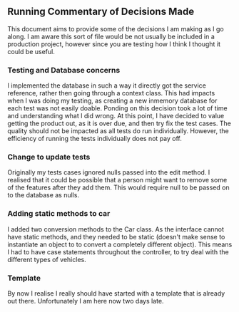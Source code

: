 ## Running Commentary of Decisions Made
This document aims to provide some of the decisions I am making as I go along. I am aware this sort of file would be not usually be included in a production project, however since you are testing how I think I thought it could be useful. 

### Testing and Database concerns
I implemented the database in such a way it directly got the service reference, rather then going through a context class. This had impacts when I was doing my testing, as creating a new inmemory database for each test was not easily doable. Ponding on this decision took a lot of time and understanding what I did wrong. At this point, I have decided to value getting the product out, as it is over due, and then try fix the test cases. The quality should not be impacted as all tests do run individually. However, the efficiency of running the tests individually does not pay off. 

### Change to update tests
Originally my tests cases ignored nulls passed into the edit method. I realised that it could be possible that a person might want to remove some of the features after they add them. This would require null to be passed on to the database as nulls. 

### Adding static methods to car
I added two conversion methods to the Car class. As the interface cannot have static methods, and they needed to be static (doesn't make sense to instantiate an object to to convert a completely different object). This means I had to have case statements throughout the controller, to try deal with the different types of vehicles. 

### Template
By now I realise I really should have started with a template that is already out there. Unfortunately I am here now two days late. 